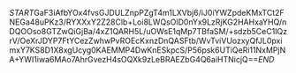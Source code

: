 $START$GaF3iAfbYOx4fvsGJDULZnpPZgT4m1LXVbj6/iJ0iYWZpdeKMxTCt2FNEGa48uPKz3/RYXXxY2Z28Clb+Loi8LWQsOlD0nYx9LzRjKG2HAHxaYHQ/nDQOOso8GTZwQiGjBa/4xZ1QARH5L/uOWsE1qMp7TBfaSM/+sdzb5CeC1IQzrV/OeXrJDYP7FtYCezZwhwPvROEcKxnzDnQASFtb/WvTviVUozxyQfJL0pximxY7KS8D1X8xgUcyg0KAEMMP4DwKnESkpcS/P56psk6UTiQeRi11NxMPjNA+YWI1iwa6MAo7AhrGvezH4sOQXk9zLeBRAEZbG4Q6aiHTNicjQ==$END$